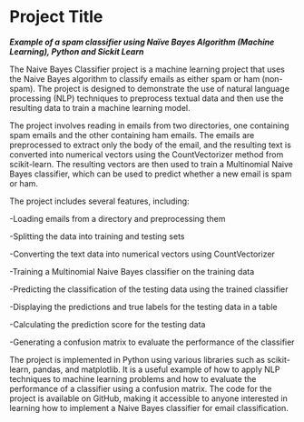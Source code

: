 # Project Title

***Example of a spam classifier using Naïve Bayes Algorithm (Machine Learning), Python and Sickit Learn***

The Naive Bayes Classifier project is a machine learning project that uses the Naive Bayes algorithm to classify emails as either spam or ham (non-spam). The project is designed to demonstrate the use of natural language processing (NLP) techniques to preprocess textual data and then use the resulting data to train a machine learning model.

The project involves reading in emails from two directories, one containing spam emails and the other containing ham emails. The emails are preprocessed to extract only the body of the email, and the resulting text is converted into numerical vectors using the CountVectorizer method from scikit-learn. The resulting vectors are then used to train a Multinomial Naive Bayes classifier, which can be used to predict whether a new email is spam or ham.

The project includes several features, including:

-Loading emails from a directory and preprocessing them

-Splitting the data into training and testing sets

-Converting the text data into numerical vectors using CountVectorizer

-Training a Multinomial Naive Bayes classifier on the training data

-Predicting the classification of the testing data using the trained classifier

-Displaying the predictions and true labels for the testing data in a table

-Calculating the prediction score for the testing data

-Generating a confusion matrix to evaluate the performance of the classifier


The project is implemented in Python using various libraries such as scikit-learn, pandas, and matplotlib. It is a useful example of how to apply NLP techniques to machine learning problems and how to evaluate the performance of a classifier using a confusion matrix. The code for the project is available on GitHub, making it accessible to anyone interested in learning how to implement a Naive Bayes classifier for email classification.


